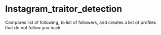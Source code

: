 # Instagram_traitor_detection
Compares list of following, to list of followers, and creates a list of profiles that do not follow you back
